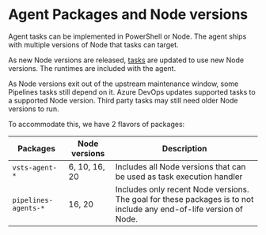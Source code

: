 # Agent Packages and Node versions

Agent tasks can be implemented in PowerShell or Node. The agent ships with multiple versions of Node that tasks can target.

As new Node versions are released, [tasks](https://github.com/microsoft/azure-pipelines-tasks) are updated to use new Node versions. The runtimes are included with the agent.

As Node versions exit out of the upstream maintenance window, some Pipelines tasks still depend on it. Azure DevOps updates supported tasks to a supported Node version. Third party tasks may still need older Node versions to run.

To accommodate this, we have 2 flavors of packages:

| Packages             | Node versions | Description                |
|----------------------|---------------|----------------------------|
| `vsts-agent-*`       | 6, 10, 16, 20 | Includes all Node versions that can be used as task execution handler |
| `pipelines-agents-*` | 16, 20        | Includes only recent Node versions. The goal for these packages is to not include any end-of-life version of Node. |
